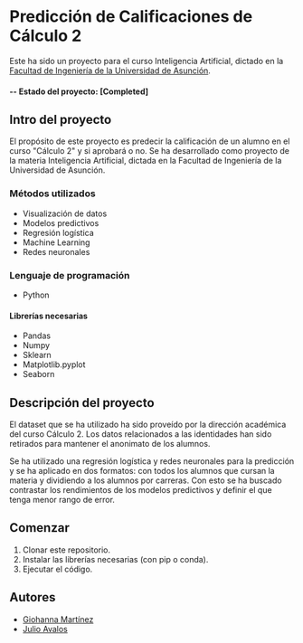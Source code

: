 # Predicción de Calificaciones de Cálculo 2
Este ha sido un proyecto para el curso Inteligencia Artificial, dictado en la [Facultad de Ingeniería de la Universidad de Asunción](http://www.ing.una.py/).

#### -- Estado del proyecto: [Completed]

## Intro del proyecto
El propósito de este proyecto es predecir la calificación de un alumno en el curso "Cálculo 2" y si aprobará o no. Se ha desarrollado como proyecto de la materia Inteligencia Artificial, dictada en la Facultad de Ingeniería de la Universidad de Asunción. 

### Métodos utilizados
* Visualización de datos
* Modelos predictivos
* Regresión logística
* Machine Learning
* Redes neuronales

### Lenguaje de programación
* Python

#### Librerías necesarias
* Pandas
* Numpy
* Sklearn
* Matplotlib.pyplot
* Seaborn

## Descripción del proyecto
El dataset que se ha utilizado ha sido proveído por la dirección académica del curso Cálculo 2. Los datos relacionados a las identidades han sido retirados para mantener el anonimato de los alumnos.

Se ha utilizado una regresión logística y redes neuronales para la predicción y se ha aplicado en dos formatos: con todos los alumnos que cursan la materia y dividiendo a los alumnos por carreras. Con esto se ha buscado contrastar los rendimientos de los modelos predictivos y definir el que tenga menor rango de error.

## Comenzar
1. Clonar este repositorio.
2. Instalar las librerías necesarias (con pip o conda).
3. Ejecutar el código.

## Autores
* [Giohanna Martínez](https://github.com/gmfv)
* [Julio Avalos](https://github.com/JAvalos1) 

